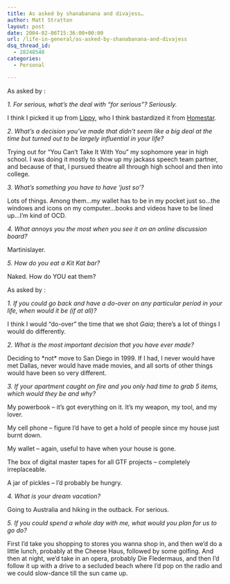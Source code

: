 ```yaml
---
title: As asked by shanabanana and divajess…
author: Matt Stratton
layout: post
date: 2004-02-06T15:36:00+00:00
url: /life-in-general/as-asked-by-shanabanana-and-divajess
dsq_thread_id:
  - 28248548
categories:
  - Personal

---
```

As asked by :

_1. For serious, what&#8217;s the deal with &#8220;for serious&#8221;? Seriously._
  
I think I picked it up from <a href="https://www.davephotos.com" title="Lippy" target="_blank">Lippy</a>, who I think bastardized it from <a href="https://www.homestarrunner.com" title="h*r" target="_blank">Homestar</a>.

_2. What&#8217;s a decision you&#8217;ve made that didn&#8217;t seem like a big deal at the time but turned out to be largely influential in your life?_
  
Trying out for &#8220;You Can&#8217;t Take It With You&#8221; my sophomore year in high school. I was doing it mostly to show up my jackass speech team partner, and because of that, I pursued theatre all through high school and then into college.

_3. What&#8217;s something you have to have &#8216;just so&#8217;?_
  
Lots of things. Among them&#8230;my wallet has to be in my pocket just so&#8230;the windows and icons on my computer&#8230;books and videos have to be lined up&#8230;I&#8217;m kind of OCD.

_4. What annoys you the most when you see it on an online discussion board?_
  
Martinislayer.

_5. How do you eat a Kit Kat bar?_
  
Naked. How do YOU eat them?

As asked by :

_1. If you could go back and have a do-over on any particular period in your life, when would it be (if at all)?_
  
I think I would &#8220;do-over&#8221; the time that we shot _Gaia_; there&#8217;s a lot of things I would do differently.

_2. What is the most important decision that you have ever made?_
  
Deciding to \*not\* move to San Diego in 1999. If I had, I never would have met Dallas, never would have made movies, and all sorts of other things would have been so very different.

_3. If your apartment caught on fire and you only had time to grab 5 items, which would they be and why?_
  
My powerbook &#8211; it&#8217;s got everything on it. It&#8217;s my weapon, my tool, and my lover.
  
My cell phone &#8211; figure I&#8217;d have to get a hold of people since my house just burnt down.
  
My wallet &#8211; again, useful to have when your house is gone.
  
The box of digital master tapes for all GTF projects &#8211; completely irreplaceable.
  
A jar of pickles &#8211; I&#8217;d probably be hungry.

_4. What is your dream vacation?_
  
Going to Australia and hiking in the outback. For serious.

_5. If you could spend a whole day with me, what would you plan for us to go do?&#160;_
  
First I&#8217;d take you shopping to stores you wanna shop in, and then we&#8217;d do a little lunch, probably at the Cheese Haus, followed by some golfing. And then at night, we&#8217;d take in an opera, probably Die Fledermaus, and then I&#8217;d follow it up with a drive to a secluded beach where I&#8217;d pop on the radio and we could slow-dance till the sun came up.